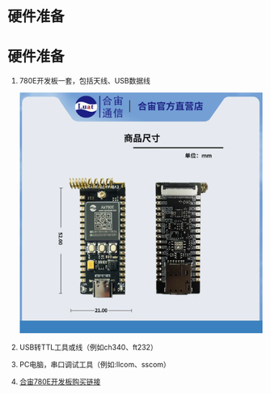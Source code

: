 # 硬件准备

# 硬件准备

1. 780E开发板一套，包括天线、USB数据线

   ![780e](image/780epng.png)

2. USB转TTL工具或线（例如ch340、ft232）

2. PC电脑，串口调试工具（例如:llcom、sscom）

3. [合宙780E开发板购买链接](https://item.taobao.com/item.htm?id=693774140934)

